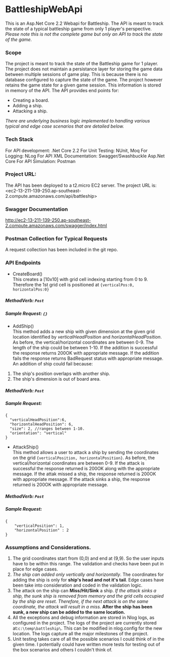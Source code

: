 # BattleshipWebApi

This is an Asp.Net Core 2.2 Webapi for Battleship. The API is meant to track the state of a typical battleship game from only 1 player's perspective. *Please note this is not the complete game but only an API to track the state of the game.*


### Scope
The project is meant to track the state of the Battleship game for 1 player. The project does not maintain a persistance layer for storing the game data between multiple sessions of game play. This is because there is no database configured to capture the state of the game. The project however retains the game state for a given game session. This information is stored in memory of the API. The API provides end points for:
* Creating a board.
* Adding a ship.
* Attacking a ship.

*There are underlying business logic implemented to handling various typical and edge case scenarios that are detailed below.*

### Tech Stack
For API development: .Net Core 2.2
For Unit Testing: NUnit, Moq
For Logging: NLog
For API XML Documentation: Swagger/Swashbuckle Asp.Net Core
For API Simulation: Postman


### Project URL:
The API has been deployed to a t2.micro EC2 server. The project URL is: 
<ec2-13-211-139-250.ap-southeast-2.compute.amazonaws.com/api/battleship>

### Swagger Documentation
<http://ec2-13-211-139-250.ap-southeast-2.compute.amazonaws.com/swagger/index.html>

### Postman Collection for Typical Requests
A request collection has been included in the git repo. 

### API Endpoints
* CreateBoard()<br/>
 This creates a [10x10] with grid cell indexing starting from 0 to 9. Therefore the 1st grid cell is positioned at `{verticalPos:0,     horizontalPos:0}` <br/>
 
 ##### MethodVerb: `Post` <br/>
 
 ##### Sample Request: `{}`
 
 * AddShip() <br/>
  This method adds a new ship with given dimension at the given grid location identified by *verticalHeadPosition* and *horizontalHeadPosition*. As before, the vertical/horizontal coordinates are between 0-9. The length of the ship could be between 1-10. If the addition is successful the response returns 200OK with appropriate message. If the addition fails the response returns BadRequest status with appropriate message. An addition of ship could fail because:<br/>
  1) The ship's position overlaps with another ship.<br/>
  2) The ship's dimension is out of board area. <br/>
 
 ##### MethodVerb: `Post`<br/>
 
 ##### Sample Request:
  ```
  {
    "verticalHeadPosition":6,
    "horizontalHeadPosition": 6,
    "size": 2, //ranges between 1-10.
    "orientation": "vertical"
  }
````

* AttackShip() <br/>
This method allows a user to attack a ship by sending the coordinates on the grid `{verticalPosition, horizontalPosition}`. As before, the vertical/horizontal coordinates are between 0-9. If the attack is successful the response returned is 200OK along with the appropriate message. If the attak missed a ship, the response returned is 200OK with appropriate message. If the attack sinks a ship, the response returned is 200OK with appropriate message.<br/>

 ##### MethodVerb: `Post`<br/>

 ##### Sample Request:
  ```
  {
	  "verticalPosition": 1,
	  "horizontalPosition" : 2
  }
  ````
  
### Assumptions and Considerations.
1. The grid coordinates start from (0,0) and end at (9,9). So the user inputs have to be within this range. The validation and checks have been put in place for edge cases.
2. _The ship can added only vertically and horizontally_. The coordinates for adding the ship is only for **ship's head and not it's tail**. Edge cases have been take into consideration and coded in the validation logic.
3. The attack on the ship can **Miss/Hit/Sink** a ship. _If the attack sinks a ship, the sunk ship is removed from memory and the grid cells occupied by the ship are reset. Therefore, if the next attack is on the same coordinate, the attack will result in a miss._ __After the ship has been sunk, a new ship can be added to the same location.__
4. All the exceptions and debug information are stored in Nlog logs, as configured in the project. The logs of the project are currently stored at:`c:\temp\battleship\`. This can be modified in nlog.config for the new location. The logs capture all the major milestones of the project.
5. Unit testing takes care of all the possible scenarios I could think of in the given time. I potentially could have written more tests for testing out of the box scenarios and others I couldn't think of.


